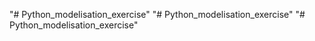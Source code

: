 "# Python_modelisation_exercise" 
"# Python_modelisation_exercise" 
"# Python_modelisation_exercise" 
